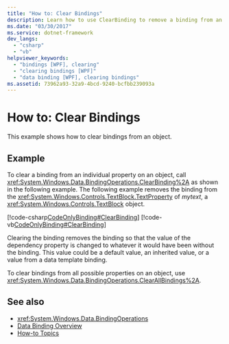 ```yaml
---
title: "How to: Clear Bindings"
description: Learn how to use ClearBinding to remove a binding from an individual property on an object in Windows Presentation Foundation (WPF).
ms.date: "03/30/2017"
ms.service: dotnet-framework
dev_langs: 
  - "csharp"
  - "vb"
helpviewer_keywords: 
  - "bindings [WPF], clearing"
  - "clearing bindings [WPF]"
  - "data binding [WPF], clearing bindings"
ms.assetid: 73962a93-32a9-4bcd-9240-bcfbb239093a
---
```

# How to: Clear Bindings

This example shows how to clear bindings from an object.  
  
## Example  

To clear a binding from an individual property on an object, call <xref:System.Windows.Data.BindingOperations.ClearBinding%2A> as shown in the following example. The following example removes the binding from the <xref:System.Windows.Controls.TextBlock.TextProperty> of *mytext*, a <xref:System.Windows.Controls.TextBlock> object.  
  
[!code-csharp[CodeOnlyBinding#ClearBinding](~/samples/snippets/csharp/VS_Snippets_Wpf/CodeOnlyBinding/CSharp/binding.cs#clearbinding)]
[!code-vb[CodeOnlyBinding#ClearBinding](~/samples/snippets/visualbasic/VS_Snippets_Wpf/CodeOnlyBinding/VisualBasic/App.vb#clearbinding)]  
  
Clearing the binding removes the binding so that the value of the dependency property is changed to whatever it would have been without the binding. This value could be a default value, an inherited value, or a value from a data template binding.  
  
To clear bindings from all possible properties on an object, use <xref:System.Windows.Data.BindingOperations.ClearAllBindings%2A>.  
  
## See also

- <xref:System.Windows.Data.BindingOperations>
- [Data Binding Overview](index.md)
- [How-to Topics](data-binding-how-to-topics.md)
